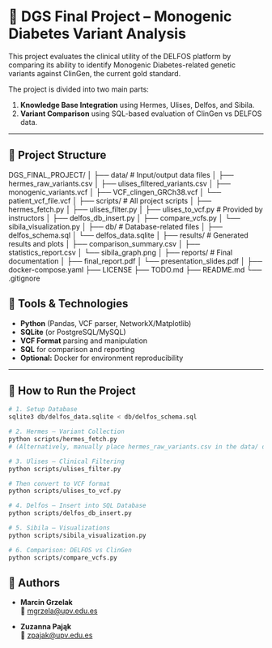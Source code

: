 # 🧬 DGS Final Project – Monogenic Diabetes Variant Analysis

This project evaluates the clinical utility of the DELFOS platform by comparing its ability to identify Monogenic Diabetes-related genetic variants against ClinGen, the current gold standard.

The project is divided into two main parts:
1. **Knowledge Base Integration** using Hermes, Ulises, Delfos, and Sibila.
2. **Variant Comparison** using SQL-based evaluation of ClinGen vs DELFOS data.

---

## 📁 Project Structure
DGS_FINAL_PROJECT/
│
├── data/                         # Input/output data files
│   ├── hermes_raw_variants.csv
│   ├── ulises_filtered_variants.csv
│   ├── monogenic_variants.vcf
│   ├── VCF_clingen_GRCh38.vcf
│   └── patient_vcf_file.vcf
│
├── scripts/                      # All project scripts
│   ├── hermes_fetch.py
│   ├── ulises_filter.py
│   ├── ulises_to_vcf.py          # Provided by instructors
│   ├── delfos_db_insert.py
│   ├── compare_vcfs.py
│   └── sibila_visualization.py
│
├── db/                           # Database-related files
│   ├── delfos_schema.sql
│   └── delfos_data.sqlite
│
├── results/                      # Generated results and plots
│   ├── comparison_summary.csv
│   ├── statistics_report.csv
│   └── sibila_graph.png
│
├── reports/                      # Final documentation
│   ├── final_report.pdf
│   └── presentation_slides.pdf
│
├── docker-compose.yaml
├── LICENSE
├── TODO.md
├── README.md
└── .gitignore



## 🧪 Tools & Technologies

- **Python** (Pandas, VCF parser, NetworkX/Matplotlib)
- **SQLite** (or PostgreSQL/MySQL)
- **VCF Format** parsing and manipulation
- **SQL** for comparison and reporting
- **Optional:** Docker for environment reproducibility

---

## 🚀 How to Run the Project

```bash
# 1. Setup Database
sqlite3 db/delfos_data.sqlite < db/delfos_schema.sql

# 2. Hermes – Variant Collection
python scripts/hermes_fetch.py
# (Alternatively, manually place hermes_raw_variants.csv in the data/ directory)

# 3. Ulises – Clinical Filtering
python scripts/ulises_filter.py

# Then convert to VCF format
python scripts/ulises_to_vcf.py

# 4. Delfos – Insert into SQL Database
python scripts/delfos_db_insert.py

# 5. Sibila – Visualizations
python scripts/sibila_visualization.py

# 6. Comparison: DELFOS vs ClinGen
python scripts/compare_vcfs.py
```

## 👥 Authors

- **Marcin Grzelak**  
  📧 [mgrzela@upv.edu.es](mailto:mgrzela@upv.edu.es)

- **Zuzanna Pająk**  
  📧 [zpajak@upv.edu.es](mailto:zpajak@upv.edu.es)
